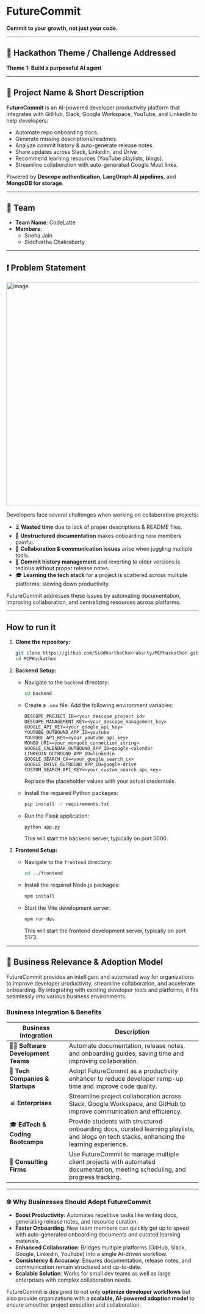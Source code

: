 # FutureCommit  

**Commit to your growth, not just your code.**  

---

## 🎯 Hackathon Theme / Challenge Addressed  
**Theme 1: Build a purposeful AI agent**  

---

## 📌 Project Name & Short Description  
**FutureCommit** is an AI-powered developer productivity platform that integrates with GitHub, Slack, Google Workspace, YouTube, and LinkedIn to help developers:  

- Automate repo onboarding docs.  
- Generate missing descriptions/readmes.  
- Analyze commit history & auto-generate release notes.  
- Share updates across Slack, LinkedIn, and Drive.  
- Recommend learning resources (YouTube playlists, blogs).  
- Streamline collaboration with auto-generated Google Meet links.  

Powered by **Descope authentication**, **LangGraph AI pipelines**, and **MongoDB for storage**.  

---

## 👥 Team  
- **Team Name**: CodeLatte  
- **Members**:  
  - Sneha Jain  
  - Siddhartha Chakrabarty

---

## ❗ Problem Statement  

<img width="1051" height="587" alt="image" src="https://github.com/user-attachments/assets/61cbc600-1a04-452e-881c-6df741a2188f" />

Developers face several challenges when working on collaborative projects:  

- ⏳ **Wasted time** due to lack of proper descriptions & README files.  
- 📄 **Unstructured documentation** makes onboarding new members painful.  
- 💬 **Collaboration & communication issues** arise when juggling multiple tools.  
- 🔄 **Commit history management** and reverting to older versions is tedious without proper release notes.  
- 🎓 **Learning the tech stack** for a project is scattered across multiple platforms, slowing down productivity.  

FutureCommit addresses these issues by automating documentation, improving collaboration, and centralizing resources across platforms.

---

## How to run it

1.  **Clone the repository:**

    ```bash
    git clone https://github.com/SiddharthaChakrabarty/MCPHackathon.git
    cd MCPHackathon
    ```

2.  **Backend Setup:**

    *   Navigate to the `backend` directory:

        ```bash
        cd backend
        ```

    *   Create a `.env` file.  Add the following environment variables:

        ```
        DESCOPE_PROJECT_ID=<your_descope_project_id>
        DESCOPE_MANAGEMENT_KEY=<your_descope_management_key>
        GOOGLE_API_KEY=<your_google_api_key>
        YOUTUBE_OUTBOUND_APP_ID=youtube
        YOUTUBE_API_KEY=<your_youtube_api_key>
        MONGO_URI=<your_mongodb_connection_string>
        GOOGLE_CALENDAR_OUTBOUND_APP_ID=google-calendar
        LINKEDIN_OUTBOUND_APP_ID=linkedin
        GOOGLE_SEARCH_CX=<your_google_search_cx>
        GOOGLE_DRIVE_OUTBOUND_APP_ID=google-drive
        CUSTOM_SEARCH_API_KEY=<your_custom_search_api_key>
        ```

        Replace the placeholder values with your actual credentials.

    *   Install the required Python packages:

        ```bash
        pip install -r requirements.txt 
        ```

    *   Run the Flask application:

         ```bash
        python app.py
        ```

        This will start the backend server, typically on port 5000.
        

3.  **Frontend Setup:**

    *   Navigate to the `frontend` directory:

        ```bash
        cd ../frontend
        ```

    *   Install the required Node.js packages:

        ```bash
        npm install
        ```

    *   Start the Vite development server:

        ```bash
        npm run dev
        ```

        This will start the frontend development server, typically on port 5173.

---

## 🚀 Business Relevance & Adoption Model  

FutureCommit provides an intelligent and automated way for organizations to improve developer productivity, streamline collaboration, and accelerate onboarding. By integrating with existing developer tools and platforms, it fits seamlessly into various business environments.  

### Business Integration & Benefits  

| Business Integration         | Description |
|-------------------------------|-------------|
| 👩‍💻 **Software Development Teams** | Automate documentation, release notes, and onboarding guides, saving time and improving collaboration. |
| 🏢 **Tech Companies & Startups** | Adopt FutureCommit as a productivity enhancer to reduce developer ramp-up time and improve code quality. |
| 📊 **Enterprises** | Streamline project collaboration across Slack, Google Workspace, and GitHub to improve communication and efficiency. |
| 🎓 **EdTech & Coding Bootcamps** | Provide students with structured onboarding docs, curated learning playlists, and blogs on tech stacks, enhancing the learning experience. |
| 💼 **Consulting Firms** | Use FutureCommit to manage multiple client projects with automated documentation, meeting scheduling, and progress tracking. |

---

### 🌐 Why Businesses Should Adopt FutureCommit  

- **Boost Productivity**: Automates repetitive tasks like writing docs, generating release notes, and resource curation.  
- **Faster Onboarding**: New team members can quickly get up to speed with auto-generated onboarding documents and curated learning materials.  
- **Enhanced Collaboration**: Bridges multiple platforms (GitHub, Slack, Google, LinkedIn, YouTube) into a single AI-driven workflow.  
- **Consistency & Accuracy**: Ensures documentation, release notes, and communication remain structured and up-to-date.  
- **Scalable Solution**: Works for small dev teams as well as large enterprises with complex collaboration needs.  

FutureCommit is designed to not only **optimize developer workflows** but also provide organizations with a **scalable, AI-powered adoption model** to ensure smoother project execution and collaboration.  

